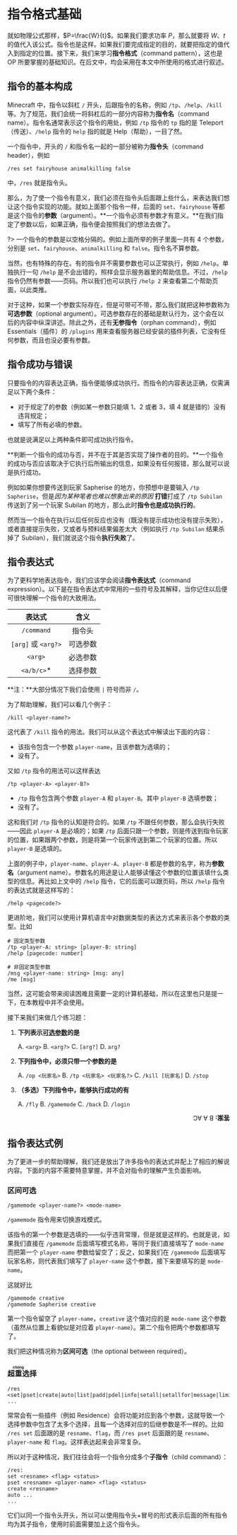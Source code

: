 # 指令格式基础

就如物理公式那样，$P=\frac{W}{t}$。如果我们要求功率 $P$，那么就要将 $W$、$t$ 的值代入该公式。指令也是这样。如果我们要完成指定的目的，就要把指定的值代入到指定的位置。接下来，我们来学习**指令格式**（command pattern），这也是 OP 所要掌握的基础知识。在后文中，均会采用在本文中所使用的格式进行叙述。

## 指令的基本构成

Minecraft 中，指令以斜杠 `/` 开头，后跟指令的名称，例如 `/tp`、`/help`、`/kill` 等。为了规范，我们会统一将斜杠后的一部分内容称为**指令名**（command name）。指令名通常表示这个指令的用处，例如 `/tp` 指令的 `tp` 指的是 Teleport（传送）、`/help` 指令的 `help` 指的就是 Help（帮助），一目了然。

一个指令中，开头的 `/` 和指令名一起的一部分被称为**指令头**（command header），例如

```minecraft
/res set fairyhouse animalkilling false
```

中，`/res` 就是指令头。

那么，为了使一个指令有意义，我们必须在指令头后面跟上些什么，来表达我们想让这个指令实现的功能。就如上面那个指令一样，后面的 `set`、`fairyhouse` 等都是这个指令的**参数**（argument）。**一个指令必须有参数才有意义。**在我们指定了参数以后，如果正确，指令便会按照我们的想法去做了。

?> 一个指令的参数是以空格分隔的。例如上面所举的例子里面一共有 4 个参数，分别是 `set`、`fairyhouse`、`animalkilling` 和 `false`。指令名不算参数。

当然，也有特殊的存在。有的指令并不需要参数也可以正常执行，例如 `/help`。单独执行一句 `/help` 是不会出错的，照样会显示服务器里的帮助信息。不过，`/help` 指令仍然有参数——页码。所以我们也可以执行 `/help 2` 来查看第二个帮助页面，以此类推。

对于这种，如果一个参数实际存在，但是可带可不带，那么我们就把这种参数称为**可选参数**（optional argument）。可选参数存在的基础是默认行为，这个会在以后的内容中纵深讲述。除此之外，还有**无参指令**（orphan command），例如 Essentials（插件）的 `/plugins` 用来查看服务器已经安装的插件列表，它没有任何参数，而且也没必要有参数。

## 指令成功与错误

只要指令的内容表达正确，指令便能够成功执行。而指令的内容表达正确，仅需满足以下两个条件：

- 对于规定了的参数（例如某一参数只能填 1、2 或者 3，填 4 就是错的）没有违背规定；
- 填写了所有必填的参数。

也就是说满足以上两种条件即可成功执行指令。

**判断一个指令的成功与否，并不在于其是否实现了操作者的目的。**一个指令的成功与否应该取决于它执行后所输出的信息，如果没有任何报错，那么就可以说是执行成功。

例如如果你想要传送到玩家 Sapherise 的地方，你预想中是要输入 `/tp Sapherise`，但是*因为某种笔者也难以想象出来的原因* **打错**打成了 `/tp Subilan` 传送到了另一个玩家 Subilan 的地方，那么此时**指令也是成功执行的**。

然而当一个指令在执行以后任何反应也没有（既没有提示成功也没有提示失败），或者直接提示失败，又或者与预料结果偏差太大（例如执行 `/tp Subilan` 结果杀掉了 Subilan），我们就说这个指令**执行失败**了。

## 指令表达式

为了更科学地表达指令，我们应该学会阅读**指令表达式**（command expression）。以下是在指令表达式中常用的一些符号及其解释，当你记住以后便可很快理解一个指令的大致用法。

|       表达式        |   含义   |
| :-----------------: | :------: |
|     `/command`      |  指令头  |
| `[arg]` 或 `<arg?>` | 可选参数 |
|       `<arg>`       | 必选参数 |
|      `<a/b/c>`*      | 选择参数 |

**注：**大部分情况下我们会使用 `|` 符号而非 `/`。

为了帮助理解，我们可以看几个例子：

```minecraft
/kill <player-name?>
```

这代表了 `/kill` 指令的用法。我们可以从这个表达式中解读出下面的内容：

- 该指令包含一个参数 `player-name`，且该参数为选填的；
- 没有了。

又如 `/tp` 指令的用法可以这样表达

```minecraft
/tp <player-A> <player-B?>
```

- `/tp` 指令包含两个参数 `player-A` 和 `player-B`。其中 `player-B` 选填参数；
- 没有了。

这和我们对 `/tp` 指令的认知是符合的。如果 `/tp` 不跟任何参数，那么会执行失败——因此 `player-A` 是必填的；如果 `/tp` 后面只跟一个参数，则是传送到指令玩家的位置，如果跟两个参数，则是将第一个玩家传送到第二个玩家的位置。所以 `player-B` 是选填的。

上面的例子中，`player-name`、`player-A`、`player-B` 都是参数的名字，称为**参数名**（argument name）。参数名的用途是让人能够读懂这个参数的位置该填什么类型的信息。再比如上文中的 `/help` 指令，它的后面可以跟页码，所以 `/help` 指令的表达式就是这样写的：

```minecraft
/help <pagecode?>
```

更进阶地，我们可以使用计算机语言中对数据类型的表达方式来表示各个参数的类型。比如

```minecraft
# 固定类型参数
/tp <player-A: string> [player-B: string]
/help [pagecode: number]

# 非固定类型参数
/msg <player-name: string> [msg: any]
/me [msg]
```

当然，这可能会带来阅读困难且需要一定的计算机基础，所以在这里也只是提一下，在本教程中并不会使用。

接下来我们来做几个练习题：

1. **下列表示<u>可选参数</u>的是**

    A. `<arg>`
    B. `<arg?>`
    C. `[arg?]`
    D. `arg?`

2. **下列指令中，必须只带一个参数的是**

    A. `/op <玩家名>`
    B. `/tp <玩家名> <玩家名?>`
    C. `/kill [玩家名]`
    D. `/stop`

3. **（多选）下列指令中，能够执行成功的有**

    A. `/fly`
    B. `/gamemode`
    C. `/back`
    D. `/login`

<div class="reverse"><strong>答案:</strong> B A AC</div>
<style>
.reverse {
    transform: rotate(180deg);
    -ms-transform:rotate(180deg);
    -moz-transform:rotate(180deg);
    -webkit-transform:rotate(180deg);
    -o-transform:rotate(180deg);
    filter: progid:DXImageTransform.Microsoft.BasicImage(rotation=1);
}
</style>

## 指令表达式例

为了更进一步的帮助理解，我们还是放出了许多指令的表达式并配上了相应的解说内容。下面的内容不需要特意掌握，并不会对指令的理解产生负面影响。

### 区间可选

```minecraft
/gamemode <player-name?> <mode-name>
```

`/gamemode` 指令用来切换游戏模式。

该指令的第一个参数是选填的——似乎违背常理，但是就是这样的。也就是说，如果我们直接在 `/gamemode` 后面填写模式名称，等同于我们直接填写了 `mode-name` 而把第一个 `player-name` 参数给留空了；反之，如果我们在 `/gamemode` 后面填写玩家名称，则代表我们填写了 `player-name` 这个参数，接下来要填写的是 `mode-name`。

这就好比

```minecraft
/gamemode creative
/gamemode Sapherise creative
```

第一个指令留空了 `player-name`，`creative` 这个值对应的是 `mode-name` 这个参数（虽然从位置上看貌似是对应着 `player-name`）。第二个指令把两个参数都填写了。

我们把这种情况称为**区间可选**（the optional between required）。

<h3>超<ruby>重<rt>chóng</rt></ruby>选择</h3>

```minecraft
/res <set|pset|create|auto|list|padd|pdel|info|setall|setallfor|message|limit|rc|...> ...
```

常常会有一些插件（例如 Residence）会将功能对应到各个参数，这就导致一个选择参数中包含了太多个选择，且每一个选择对应的后继参数是不一样的。比如 `/res set` 后面跟的是 `resname`、`flag`，而 `/res pset` 后面跟的是 `resname`、`player-name` 和 `flag`。这样表达起来会非常复杂。

所以对于这种情况，我们往往会将一个指令分成多个**子指令**（child command）：

```minecraft
/res:
set <resname> <flag> <status>
pset <resname> <player-name> <flag> <status>
create <resname>
auto ...
...
```

它们以同一个指令头开头，所以可以使用指令头+冒号的形式表示后面的所有指令均为其子指令，使用时前面需要加上这个指令头。
